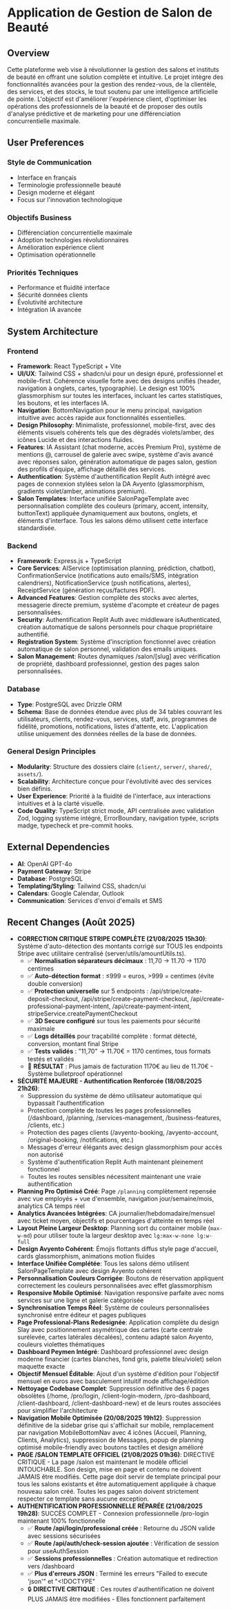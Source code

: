 # Application de Gestion de Salon de Beauté

## Overview
Cette plateforme web vise à révolutionner la gestion des salons et instituts de beauté en offrant une solution complète et intuitive. Le projet intègre des fonctionnalités avancées pour la gestion des rendez-vous, de la clientèle, des services, et des stocks, le tout soutenu par une intelligence artificielle de pointe. L'objectif est d'améliorer l'expérience client, d'optimiser les opérations des professionnels de la beauté et de proposer des outils d'analyse prédictive et de marketing pour une différenciation concurrentielle maximale.

## User Preferences
### Style de Communication
- Interface en français
- Terminologie professionnelle beauté
- Design moderne et élégant
- Focus sur l'innovation technologique

### Objectifs Business
- Différenciation concurrentielle maximale
- Adoption technologies révolutionnaires
- Amélioration expérience client
- Optimisation opérationnelle

### Priorités Techniques
- Performance et fluidité interface
- Sécurité données clients
- Évolutivité architecture
- Intégration IA avancée

## System Architecture

### Frontend
- **Framework**: React TypeScript + Vite
- **UI/UX**: Tailwind CSS + shadcn/ui pour un design épuré, professionnel et mobile-first. Cohérence visuelle forte avec des designs unifiés (header, navigation à onglets, cartes, typographie). Le design est 100% glassmorphism sur toutes les interfaces, incluant les cartes statistiques, les boutons, et les interfaces IA.
- **Navigation**: BottomNavigation pour le menu principal, navigation intuitive avec accès rapide aux fonctionnalités essentielles.
- **Design Philosophy**: Minimaliste, professionnel, mobile-first, avec des éléments visuels cohérents tels que des dégradés violets/amber, des icônes Lucide et des interactions fluides.
- **Features**: IA Assistant (chat moderne, accès Premium Pro), système de mentions @, carrousel de galerie avec swipe, système d'avis avancé avec réponses salon, génération automatique de pages salon, gestion des profils d'équipe, affichage détaillé des services.
- **Authentication**: Système d'authentification Replit Auth intégré avec pages de connexion stylées selon la DA Avyento (glassmorphism, gradients violet/amber, animations premium).
- **Salon Templates**: Interface unifiée SalonPageTemplate avec personnalisation complète des couleurs (primary, accent, intensity, buttonText) appliquée dynamiquement aux boutons, onglets, et éléments d'interface. Tous les salons démo utilisent cette interface standardisée.

### Backend
- **Framework**: Express.js + TypeScript
- **Core Services**: AIService (optimisation planning, prédiction, chatbot), ConfirmationService (notifications auto emails/SMS, intégration calendriers), NotificationService (push notifications, alertes), ReceiptService (génération reçus/factures PDF).
- **Advanced Features**: Gestion complète des stocks avec alertes, messagerie directe premium, système d'acompte et créateur de pages personnalisées.
- **Security**: Authentification Replit Auth avec middleware isAuthenticated, création automatique de salons personnels pour chaque propriétaire authentifié.
- **Registration System**: Système d'inscription fonctionnel avec création automatique de salon personnel, validation des emails uniques.
- **Salon Management**: Routes dynamiques /salon/[slug] avec vérification de propriété, dashboard professionnel, gestion des pages salon personnalisées.

### Database
- **Type**: PostgreSQL avec Drizzle ORM
- **Schema**: Base de données étendue avec plus de 34 tables couvrant les utilisateurs, clients, rendez-vous, services, staff, avis, programmes de fidélité, promotions, notifications, listes d'attente, etc. L'application utilise uniquement des données réelles de la base de données.

### General Design Principles
- **Modularity**: Structure des dossiers claire (`client/`, `server/`, `shared/`, `assets/`).
- **Scalability**: Architecture conçue pour l'évolutivité avec des services bien définis.
- **User Experience**: Priorité à la fluidité de l'interface, aux interactions intuitives et à la clarté visuelle.
- **Code Quality**: TypeScript strict mode, API centralisée avec validation Zod, logging système intégré, ErrorBoundary, navigation typée, scripts madge, typecheck et pre-commit hooks.

## External Dependencies
- **AI**: OpenAI GPT-4o
- **Payment Gateway**: Stripe
- **Database**: PostgreSQL
- **Templating/Styling**: Tailwind CSS, shadcn/ui
- **Calendars**: Google Calendar, Outlook
- **Communication**: Services d'envoi d'emails et SMS

## Recent Changes (Août 2025)
- **CORRECTION CRITIQUE STRIPE COMPLÈTE (21/08/2025 15h30)**: Système d'auto-détection des montants corrigé sur TOUS les endpoints Stripe avec utilitaire centralisé (server/utils/amountUtils.ts). 
  * ✅ **Normalisation séparateurs décimaux** : 11,70 → 11.70 → 1170 centimes
  * ✅ **Auto-détection format** : ≤999 = euros, >999 = centimes (évite double conversion)
  * ✅ **Protection universelle** sur 5 endpoints : /api/stripe/create-deposit-checkout, /api/stripe/create-payment-checkout, /api/create-professional-payment-intent, /api/create-payment-intent, stripeService.createPaymentCheckout
  * ✅ **3D Secure configuré** sur tous les paiements pour sécurité maximale
  * ✅ **Logs détaillés** pour traçabilité complète : format détecté, conversion, montant final Stripe
  * ✅ **Tests validés** : "11,70" → 11.70€ = 1170 centimes, tous formats testés et validés
  * 🎯 **RÉSULTAT** : Plus jamais de facturation 1170€ au lieu de 11.70€ - Système bulletproof opérationnel
- **SÉCURITÉ MAJEURE - Authentification Renforcée (18/08/2025 21h26)**:
  * Suppression du système de démo utilisateur automatique qui bypassait l'authentification
  * Protection complète de toutes les pages professionnelles (/dashboard, /planning, /services-management, /business-features, /clients, etc.)
  * Protection des pages clients (/avyento-booking, /avyento-account, /original-booking, /notifications, etc.)
  * Messages d'erreur élégants avec design glassmorphism pour accès non autorisé
  * Système d'authentification Replit Auth maintenant pleinement fonctionnel
  * Toutes les routes sensibles nécessitent maintenant une vraie authentification
- **Planning Pro Optimisé Créé**: Page `/planning` complètement repensée avec vue employés + vue d'ensemble, navigation jour/semaine/mois, analytics CA temps réel
- **Analytics Avancées Intégrées**: CA journalier/hebdomadaire/mensuel avec ticket moyen, objectifs et pourcentages d'atteinte en temps réel
- **Layout Pleine Largeur Desktop**: Planning sort du container mobile (`max-w-md`) pour utiliser toute la largeur desktop avec `lg:max-w-none lg:w-full`
- **Design Avyento Cohérent**: Émojis flottants diffus style page d'accueil, cards glassmorphism, animations motion fluides
- **Interface Unifiée Complétée**: Tous les salons démo utilisent SalonPageTemplate avec design Avyento cohérent
- **Personnalisation Couleurs Corrigée**: Boutons de réservation appliquent correctement les couleurs personnalisées avec effet glassmorphism
- **Responsive Mobile Optimisé**: Navigation responsive parfaite avec noms services sur une ligne et galerie catégorisée
- **Synchronisation Temps Réel**: Système de couleurs personnalisées synchronisé entre éditeur et pages publiques
- **Page Professional-Plans Redesignée**: Application complète du design Slay avec positionnement asymétrique des cartes (carte centrale surélevée, cartes latérales décalées), contenu adapté salon Avyento, couleurs violettes thématiques
- **Dashboard Peymen Intégré**: Dashboard professionnel avec design moderne financier (cartes blanches, fond gris, palette bleu/violet) selon maquette exacte
- **Objectif Mensuel Éditable**: Ajout d'un système d'édition pour l'objectif mensuel en euros avec basculement intuitif mode affichage/édition
- **Nettoyage Codebase Complet**: Suppression définitive des 6 pages obsolètes (/home, /pro/login, /client-login-modern, /pro-dashboard, /client-dashboard, /client-dashboard-new) et de leurs routes associées pour simplifier l'architecture
- **Navigation Mobile Optimisée (20/08/2025 19h12)**: Suppression définitive de la sidebar grise qui s'affichait sur mobile, remplacement par navigation MobileBottomNav avec 4 icônes (Accueil, Planning, Clients, Analytics), suppression de Messages, popup de planning optimisé mobile-friendly avec boutons tactiles et design amélioré
- **PAGE /SALON TEMPLATE OFFICIEL (21/08/2025 01h36)**: DIRECTIVE CRITIQUE - La page /salon est maintenant le modèle officiel INTOUCHABLE. Son design, mise en page et contenu ne doivent JAMAIS être modifiés. Cette page doit servir de template principal pour tous les salons existants et être automatiquement appliquée à chaque nouveau salon créé. Toutes les pages salon doivent strictement respecter ce template sans aucune exception.
- **AUTHENTIFICATION PROFESSIONNELLE RÉPARÉE (21/08/2025 19h28)**: SUCCÈS COMPLET - Connexion professionnelle /pro-login maintenant 100% fonctionnelle
  * ✅ **Route /api/login/professional créée** : Retourne du JSON valide avec sessions sécurisées
  * ✅ **Route /api/auth/check-session ajoutée** : Vérification de session pour useAuthSession
  * ✅ **Sessions professionnelles** : Création automatique et redirection vers /dashboard
  * ✅ **Plus d'erreurs JSON** : Terminé les erreurs "Failed to execute 'json'" et "<!DOCTYPE"
  * 🔒 **DIRECTIVE CRITIQUE** : Ces routes d'authentification ne doivent PLUS JAMAIS être modifiées - Elles fonctionnent parfaitement